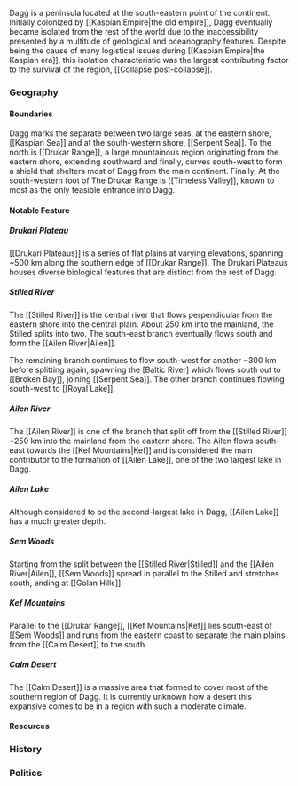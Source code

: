 Dagg is a peninsula located at the south-eastern point of the continent. Initially colonized by [[Kaspian Empire|the old empire]], Dagg eventually became isolated from the rest of the world due to the inaccessibility presented by a multitude of geological and oceanography features. Despite being the cause of many logistical issues during [[Kaspian Empire|the Kaspian era]], this isolation characteristic was the largest contributing factor to the survival of the region, [[Collapse|post-collapse]].

### Geography

#### Boundaries

Dagg marks the separate between two large seas, at the eastern shore, [[Kaspian Sea]] and at the south-western shore, [[Serpent Sea]]. To the north is [[Drukar Range]], a large mountainous region originating from the eastern shore, extending southward and finally, curves south-west to form a shield that shelters most of Dagg from the main continent. Finally, At the south-western foot of The Drukar Range is [[Timeless Valley]], known to most as the only feasible entrance into Dagg.

#### Notable Feature

##### Drukari Plateau

[[Drukari Plateaus]] is a series of flat plains at varying elevations, spanning ~500 km along the southern edge of [[Drukar Range]]. The Drukari Plateaus houses diverse biological features that are distinct from the rest of Dagg.

##### Stilled River

The [[Stilled River]] is the central river that flows perpendicular from the eastern shore into the central plain. About 250 km into the mainland, the Stilled splits into two. The south-east branch eventually flows south and form the [[Ailen River|Ailen]].

The remaining branch continues to flow south-west for another ~300 km before splitting again, spawning the [Baltic River] which flows south out to [[Broken Bay]], joining [[Serpent Sea]]. The other branch continues flowing south-west to [[Royal Lake]].

##### Ailen River

The [[Ailen River]] is one of the branch that split off from the [[Stilled River]] ~250 km into the mainland from the eastern shore. The Ailen flows south-east towards the [[Kef Mountains|Kef]] and is considered the main contributor to the formation of [[Ailen Lake]], one of the two largest lake in Dagg.

##### Ailen Lake

Although considered to be the second-largest lake in Dagg, [[Ailen Lake]] has a much greater depth.

##### Sem Woods

Starting from the split between the [[Stilled River|Stilled]] and the [[Ailen River|Ailen]], [[Sem Woods]] spread in parallel to the Stilled and stretches south, ending at [[Golan Hills]].

##### Kef Mountains

Parallel to the [[Drukar Range]], [[Kef Mountains|Kef]] lies south-east of [[Sem Woods]] and runs from the eastern coast to separate the main plains from the [[Calm Desert]] to the south.

##### Calm Desert

The [[Calm Desert]] is a massive area that formed to cover most of the southern region of Dagg. It is currently unknown how a desert this expansive comes to be in a region with such a moderate climate.

#### Resources

### History

### Politics
